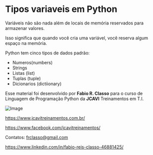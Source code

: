 Tipos variaveis  em Python
============================


Variáveis ​​não são nada além de locais de memória reservados para armazenar valores.

Isso significa que quando você cria uma variável, você reserva algum espaço na memória.

Python tem cinco tipos de dados padrão:

- Numeros(numbers)
- Strings
- Listas (list)
- Tuplas (tuple)
- Dicionarios (dictiionary)


Esse material foi desenvolvido por **Fabio R. Classo** para o curso de Linguagem de
Programação Python da **JCAVI** Treinamentos em T.I.


![Image](https://github.com/frclasso/apostila_python_modulo_1/blob/master/jcavi.png "JCAVI")

https://www.jcavitreinamentos.com.br/

https://www.facebook.com/jcavitreinamentos/

Contatos: frclasso@gmail.com

https://www.linkedin.com/in/fabio-reis-classo-46881425/